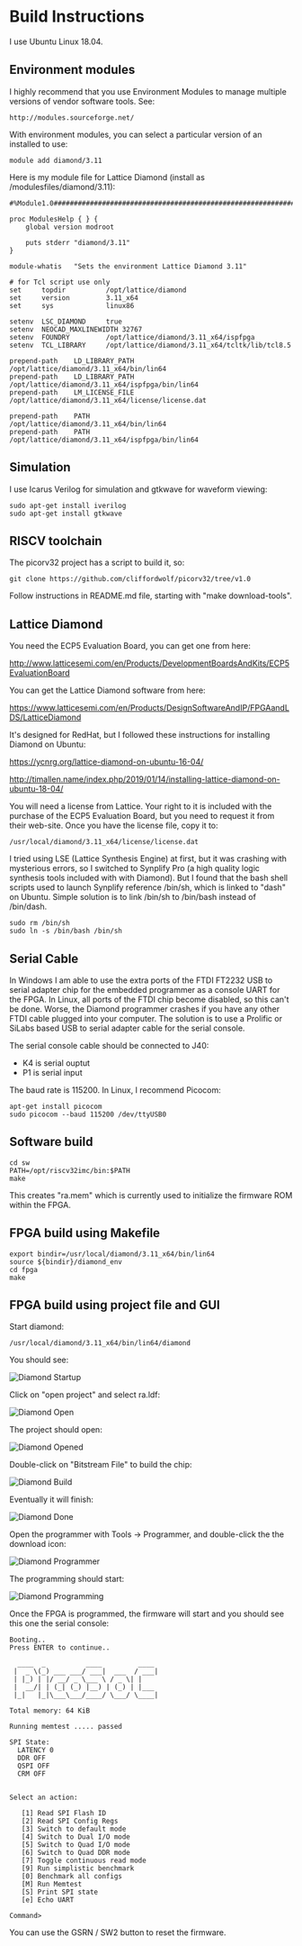 # Build Instructions

I use Ubuntu Linux 18.04.

## Environment modules

I highly recommend that you use Environment Modules to manage multiple
versions of vendor software tools.  See:

	http://modules.sourceforge.net/

With environment modules, you can select a particular version of an installed to use:

	module add diamond/3.11

Here is my module file for Lattice Diamond (install as /modulesfiles/diamond/3.11):

	#%Module1.0#####################################################################

	proc ModulesHelp { } {
		global version modroot

		puts stderr "diamond/3.11"
	}

	module-whatis   "Sets the environment Lattice Diamond 3.11"

	# for Tcl script use only
	set     topdir          /opt/lattice/diamond
	set     version         3.11_x64
	set     sys             linux86

	setenv	LSC_DIAMOND		true
	setenv	NEOCAD_MAXLINEWIDTH	32767
	setenv	FOUNDRY			/opt/lattice/diamond/3.11_x64/ispfpga
	setenv	TCL_LIBRARY		/opt/lattice/diamond/3.11_x64/tcltk/lib/tcl8.5

	prepend-path	LD_LIBRARY_PATH		/opt/lattice/diamond/3.11_x64/bin/lin64
	prepend-path	LD_LIBRARY_PATH		/opt/lattice/diamond/3.11_x64/ispfpga/bin/lin64
	prepend-path	LM_LICENSE_FILE 	/opt/lattice/diamond/3.11_x64/license/license.dat

	prepend-path    PATH            /opt/lattice/diamond/3.11_x64/bin/lin64
	prepend-path    PATH		/opt/lattice/diamond/3.11_x64/ispfpga/bin/lin64

## Simulation

I use Icarus Verilog for simulation and gtkwave for waveform viewing:

	sudo apt-get install iverilog
	sudo apt-get install gtkwave

## RISCV toolchain

The picorv32 project has a script to build it, so:

	git clone https://github.com/cliffordwolf/picorv32/tree/v1.0

Follow instructions in README.md file, starting with "make download-tools".

## Lattice Diamond

You need the ECP5 Evaluation Board, you can get one from here:

http://www.latticesemi.com/en/Products/DevelopmentBoardsAndKits/ECP5EvaluationBoard

You can get the Lattice Diamond software from here:

https://www.latticesemi.com/en/Products/DesignSoftwareAndIP/FPGAandLDS/LatticeDiamond

It's designed for RedHat, but I followed these instructions for installing
Diamond on Ubuntu:

https://ycnrg.org/lattice-diamond-on-ubuntu-16-04/

http://timallen.name/index.php/2019/01/14/installing-lattice-diamond-on-ubuntu-18-04/

You will need a license from Lattice.  Your right to it is included with the
purchase of the ECP5 Evaluation Board, but you need to request it from their
web-site.  Once you have the license file, copy it to:

	/usr/local/diamond/3.11_x64/license/license.dat

I tried using LSE (Lattice Synthesis Engine) at first, but it was crashing
with mysterious errors, so I switched to Synplify Pro (a high quality logic
synthesis tools included with with Diamond).  But I found that the bash
shell scripts used to launch Synplify reference /bin/sh, which is linked to
"dash" on Ubuntu.  Simple solution is to link /bin/sh to /bin/bash instead
of /bin/dash.

	sudo rm /bin/sh
	sudo ln -s /bin/bash /bin/sh

## Serial Cable

In Windows I am able to use the extra ports of the FTDI FT2232 USB to serial
adapter chip for the embedded programmer as a console UART for the FPGA.  In
Linux, all ports of the FTDI chip become disabled, so this can't be done. 
Worse, the Diamond programmer crashes if you have any other FTDI cable
plugged into your computer.  The solution is to use a Prolific or SiLabs
based USB to serial adapter cable for the serial console.

The serial console cable should be connected to J40:

* K4 is serial ouptut
* P1 is serial input

The baud rate is 115200.  In Linux, I recommend Picocom:

	apt-get install picocom
	sudo picocom --baud 115200 /dev/ttyUSB0

## Software build

	cd sw
	PATH=/opt/riscv32imc/bin:$PATH
	make

This creates "ra.mem" which is currently used to initialize the firmware ROM
within the FPGA.

## FPGA build using Makefile

	export bindir=/usr/local/diamond/3.11_x64/bin/lin64
	source ${bindir}/diamond_env
	cd fpga
	make

## FPGA build using project file and GUI

Start diamond:

	/usr/local/diamond/3.11_x64/bin/lin64/diamond

You should see:

![Diamond Startup](diamond-start.png)

Click on "open project" and select ra.ldf:

![Diamond Open](diamond-open.png)

The project should open:

![Diamond Opened](diamond-opened.png)

Double-click on "Bitstream File" to build the chip:

![Diamond Build](diamond-build.png)

Eventually it will finish:

![Diamond Done](diamond-done.png)

Open the programmer with Tools -> Programmer, and double-click the the
download icon:

![Diamond Programmer](diamond-programmer.png)

The programming should start:

![Diamond Programming](diamond-programming.png)

Once the FPGA is programmed, the firmware will start and you should see this
one the serial console:

~~~
Booting..
Press ENTER to continue..

  ____  _          ____         ____
 |  _ \(_) ___ ___/ ___|  ___  / ___|
 | |_) | |/ __/ _ \___ \ / _ \| |
 |  __/| | (_| (_) |__) | (_) | |___
 |_|   |_|\___\___/____/ \___/ \____|

Total memory: 64 KiB

Running memtest ..... passed

SPI State:
  LATENCY 0
  DDR OFF
  QSPI OFF
  CRM OFF


Select an action:

   [1] Read SPI Flash ID
   [2] Read SPI Config Regs
   [3] Switch to default mode
   [4] Switch to Dual I/O mode
   [5] Switch to Quad I/O mode
   [6] Switch to Quad DDR mode
   [7] Toggle continuous read mode
   [9] Run simplistic benchmark
   [0] Benchmark all configs
   [M] Run Memtest
   [S] Print SPI state
   [e] Echo UART

Command> 
~~~ 

You can use the GSRN / SW2 button to reset the firmware.

